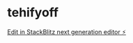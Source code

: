 # tehifyoff

[Edit in StackBlitz next generation editor ⚡️](https://stackblitz.com/~/github.com/Noahmaman/tehifyoff)